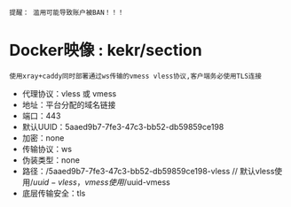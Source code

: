     提醒： 滥用可能导致账户被BAN！！！
#  Docker映像 : kekr/section
    使用xray+caddy同时部署通过ws传输的vmess vless协议,客户端务必使用TLS连接

* 代理协议：vless 或 vmess
* 地址：平台分配的域名链接
* 端口：443
* 默认UUID：5aaed9b7-7fe3-47c3-bb52-db59859ce198
* 加密：none
* 传输协议：ws
* 伪装类型：none
* 路径：/5aaed9b7-7fe3-47c3-bb52-db59859ce198-vless // 默认vless使用/$uuid-vless，vmess使用/$uuid-vmess
* 底层传输安全：tls
